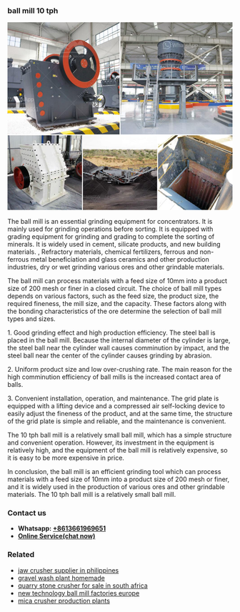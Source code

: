 <h3>ball mill 10 tph</h3><img src='1708589164.jpg' alt=''><p>The ball mill is an essential grinding equipment for concentrators. It is mainly used for grinding operations before sorting. It is equipped with grading equipment for grinding and grading to complete the sorting of minerals. It is widely used in cement, silicate products, and new building materials. , Refractory materials, chemical fertilizers, ferrous and non-ferrous metal beneficiation and glass ceramics and other production industries, dry or wet grinding various ores and other grindable materials.</p><p>The ball mill can process materials with a feed size of 10mm into a product size of 200 mesh or finer in a closed circuit. The choice of ball mill types depends on various factors, such as the feed size, the product size, the required fineness, the mill size, and the capacity. These factors along with the bonding characteristics of the ore determine the selection of ball mill types and sizes.</p><p>1. Good grinding effect and high production efficiency. The steel ball is placed in the ball mill. Because the internal diameter of the cylinder is large, the steel ball near the cylinder wall causes comminution by impact, and the steel ball near the center of the cylinder causes grinding by abrasion.</p><p>2. Uniform product size and low over-crushing rate. The main reason for the high comminution efficiency of ball mills is the increased contact area of ​​balls.</p><p>3. Convenient installation, operation, and maintenance. The grid plate is equipped with a lifting device and a compressed air self-locking device to easily adjust the fineness of the product, and at the same time, the structure of the grid plate is simple and reliable, and the maintenance is convenient.</p><p>The 10 tph ball mill is a relatively small ball mill, which has a simple structure and convenient operation. However, its investment in the equipment is relatively high, and the equipment of the ball mill is relatively expensive, so it is easy to be more expensive in price.</p><p>In conclusion, the ball mill is an efficient grinding tool which can process materials with a feed size of 10mm into a product size of 200 mesh or finer, and it is widely used in the production of various ores and other grindable materials. The 10 tph ball mill is a relatively small ball mill.</p><h3>Contact us</h3><ul><li><strong>Whatsapp:&nbsp;<a href="https://wa.me/8613661969651">+8613661969651</a></strong></li><li><a href="https://swt.shibang-china.com/?git&amp;zhl&amp;ball mill 10 tph"><strong>Online Service(chat now)</strong></a></li></ul><h3>Related</h3><ul><li><a href='jaw crusher supplier in philippines.md'>jaw crusher supplier in philippines</a></li><li><a href='gravel wash plant homemade.md'>gravel wash plant homemade</a></li><li><a href='quarry stone crusher for sale in south africa.md'>quarry stone crusher for sale in south africa</a></li><li><a href='new technology ball mill factories europe.md'>new technology ball mill factories europe</a></li><li><a href='mica crusher production plants.md'>mica crusher production plants</a></li></ul>